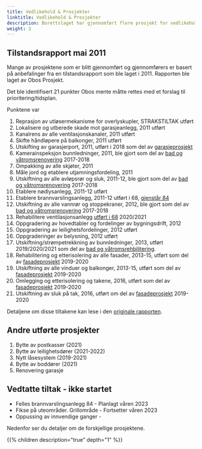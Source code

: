 ```yaml
---
title: Vedlikehold & Prosjekter
linktitle: Vedlikehold & Prosjekter
description: Borettslaget har gjennomført flere prosjekt for vedlikehold av borettslaget og har andre under planlegging eller utføring. Denne artikkelen gir oversikt over de forskjellige prosjektene og tilstanden.
weight: 3
---
```


## Tilstandsrapport mai 2011

Mange av prosjektene som er blitt gjennomført og gjennomførers er basert på anbefalinger fra en tilstandsrapport som ble laget i 2011. Rapporten ble laget av Obos Prosjekt.

Det ble identifisert 21 punkter Obos mente måtte rettes med et forslag til prioritering/tidsplan.

Punktene var

1. Reprasjon av utløsermekanisme for overlyskupler, STRAKSTILTAK utført
2. Lokalisere og utberede skade mot garasjeanlegg, 2011 utført
3. Kanalrens av alle ventilasjonskanaler, 2011 utført
4. Skifte håndløpere på balkonger, 2011 utført
5. Utskifting av garasjerport, 2011, utført i 2018 som del av [garasjeprosjekt](garage)
6. Kamerainspeksjon bunnledninger, 2011, ble gjort som del av [bad og våtromsrenovering](bath) 2017-2018
7. Ompakking av alle skjøter, 2011
8. Måle jord og etablere utjamningsfordeling, 2011
9. Utskiftning av alle avløpsrør og sluk, 2011-12, ble gjort som del av [bad og våtromsrenovering](bath) 2017-2018
10. Etablere nødlysanlegg, 2011-12 utført
11. Etablere brannvarslingsanlegg, 2011-12 utført i 68, [gjenstår 84](firesystem84)
12. Utskiftning av alle vannrør og stoppekraner, 2012, ble gjort som del av [bad og våtromsrenovering](bath) 2017-2018
13. Rehabilitere ventilasjonsanlegg [utført i 68](ventilationsystem6884) 2020/2021
14. Oppgradering av hovedtabler og fordelinger av bygningsdrift, 2012
15. Oppgradering av leilighetsfordelinger, 2012 utført
16. Oppgraderinger av belysning, 2012 utført
17. Utskiftning/strømpetrekkning av bunnledninger, 2013, utført 2019/2020/2021 som del av [bad og våtromsrehbilitering](bath).
18. Rehabilitering og etterisolering av alle fasader, 2013-15,  utført som del av [fasadeprosjekt](facade) 2019-2020
19. Utskiftning av alle vinduer og balkonger, 2013-15, utført som del av [fasadeprosjekt](facade) 2019-2020
20. Omlegging og etterisolering og takene, 2016, utført som del av [fasadeprosjekt](facade) 2019-2020
21. Utskiftning av sluk på tak, 2016, utført om del av [fasadeprosjekt](facade) 2019-2020

Detaljene om disse tiltakene kan lese i den [originale rapporten](tilstandsrapport2011.pdf).

## Andre utførte prosjekter

1. Bytte av postkasser (2021)
2. Bytte av leilighetsdører (2021-2022)
3. Nytt låsesystem (2019-2021)
4. Bytte av boddører (2021)
5. Renovering garasje

## Vedtatte tiltak - ikke startet

- Felles brannvarslingsanlegg 84 - Planlagt våren 2023
- Fikse på uteområder. Grillområde - Fortsetter våren 2023
- Oppussing av innvendige ganger - 

Nedenfor ser du detaljer om de forskjellige prosjektene.

{{% children description="true" depth="1" %}}
